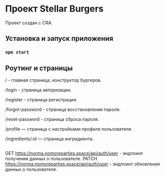 # Проект Stellar Burgers

Проект создан с CRA. 

## Установка и запуск приложения

### `npm start`

## Роутинг и страницы

/ - главная страница, конструктор бургеров.

/login - страница авторизации.

/register - страница регистрации.

/forgot-password - страница восстановления пароля.

/reset-password - страница сброса пароля.

/profile — страница с настройками профиля пользователя.

/ingredients/:id — страница ингредиента. 

##

GET https://norma.nomoreparties.space/api/auth/user - эндпоинт получения данных о пользователе.
PATCH https://norma.nomoreparties.space/api/auth/user - эндпоинт обновления данных о пользователе.